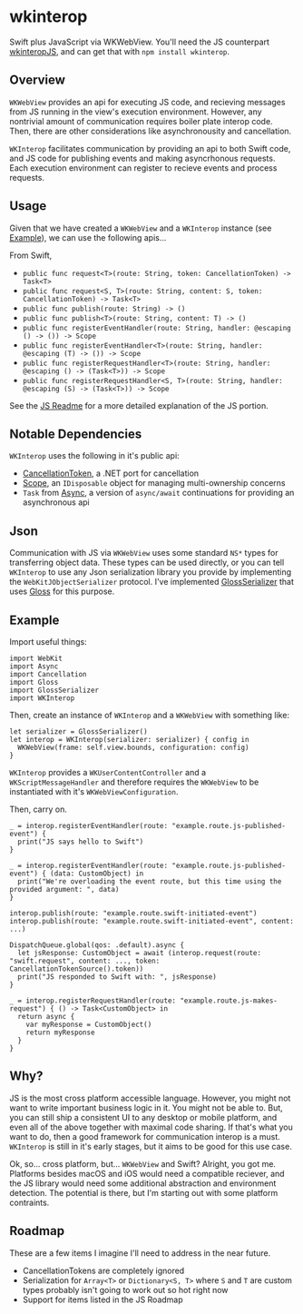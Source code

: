 # wkinterop
Swift plus JavaScript via WKWebView. You'll need the JS counterpart [wkinteropJS](https://github.com/randymarsh77/wkinteropJS), and can get that with `npm install wkinterop`.

## Overview

`WKWebView` provides an api for executing JS code, and recieving messages from JS running in the view's execution environment. However, any nontrivial amount of communication requires boiler plate interop code. Then, there are other considerations like asynchronousity and cancellation.

`WKInterop` facilitates communication by providing an api to both Swift code, and JS code for publishing events and making asyncrhonous requests. Each execution environment can register to recieve events and process requests.

## Usage

Given that we have created a `WKWebView` and a `WKInterop` instance (see [Example](https://github.com/randymarsh77/wkinterop/readme#Exampe)), we can use the following apis...

From Swift,

- `public func request<T>(route: String, token: CancellationToken) -> Task<T>`
-	`public func request<S, T>(route: String, content: S, token: CancellationToken) -> Task<T>`
-	`public func publish(route: String) -> ()`
- `public func publish<T>(route: String, content: T) -> ()`
- `public func registerEventHandler(route: String, handler: @escaping () -> ()) -> Scope`
-	`public func registerEventHandler<T>(route: String, handler: @escaping (T) -> ()) -> Scope`
-	`public func registerRequestHandler<T>(route: String, handler: @escaping () -> (Task<T>)) -> Scope`
-	`public func registerRequestHandler<S, T>(route: String, handler: @escaping (S) -> (Task<T>)) -> Scope`

See the [JS Readme](https://github.com/randymarsh77/wkinteropJS) for a more detailed explanation of the JS portion.

## Notable Dependencies

`WKInterop` uses the following in it's public api:
- [CancellationToken](https://github.com/randymarsh77/cancellation), a .NET port for cancellation
- [Scope](https://github.com/randymarsh77/scope), an `IDisposable` object for managing multi-ownership concerns
- `Task` from [Async](https://github.com/randymarsh77/async), a version of `async/await` continuations for providing an asynchronous api

## Json

Communication with JS via `WKWebView` uses some standard `NS*` types for transferring object data. These types can be used directly, or you can tell `WKInterop` to use any Json serialization library you provide by implementing the `WebKitJObjectSerializer` protocol. I've implemented [GlossSerializer](https://github.com/randymarsh77/wkinterop-gloss) that uses [Gloss](https://github.com/hkellaway/Gloss) for this purpose.

## Example

Import useful things:
```
import WebKit
import Async
import Cancellation
import Gloss
import GlossSerializer
import WKInterop
```

Then, create an instance of `WKInterop` and a `WKWebView` with something like:
```
let serializer = GlossSerializer()
let interop = WKInterop(serializer: serializer) { config in
  WKWebView(frame: self.view.bounds, configuration: config)
}
```
`WKInterop` provides a `WKUserContentController` and a `WKScriptMessageHandler` and therefore requires the `WKWebView` to be instantiated with it's `WKWebViewConfiguration`.

Then, carry on.
```
_ = interop.registerEventHandler(route: "example.route.js-published-event") {
  print("JS says hello to Swift")
}

_ = interop.registerEventHandler(route: "example.route.js-published-event") { (data: CustomObject) in
  print("We're overloading the event route, but this time using the provided argument: ", data)
}

interop.publish(route: "example.route.swift-initiated-event")
interop.publish(route: "example.route.swift-initiated-event", content: ...)

DispatchQueue.global(qos: .default).async {
  let jsResponse: CustomObject = await (interop.request(route: "swift.request", content: ..., token: CancellationTokenSource().token))
  print("JS responded to Swift with: ", jsResponse)
}

_ = interop.registerRequestHandler(route: "example.route.js-makes-request") { () -> Task<CustomObject> in
  return async {
    var myResponse = CustomObject()
    return myResponse
  }
}
```

## Why?

JS is the most cross platform accessible language. However, you might not want to write important business logic in it. You might not be able to. But, you can still ship a consistent UI to any desktop or mobile platform, and even all of the above together with maximal code sharing. If that's what you want to do, then a good framework for communication interop is a must. `WKInterop` is still in it's early stages, but it aims to be good for this use case.

Ok, so... cross platform, but... `WKWebView` and Swift? Alright, you got me. Platforms besides macOS and iOS would need a compatible reciever, and the JS library would need some additional abstraction and environment detection. The potential is there, but I'm starting out with some platform contraints.

## Roadmap

These are a few items I imagine I'll need to address in the near future.

- CancellationTokens are completely ignored
- Serialization for `Array<T>` or `Dictionary<S, T>` where `S` and `T` are custom types probably isn't going to work out so hot right now
- Support for items listed in the JS Roadmap
